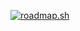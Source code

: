 [![roadmap.sh](https://api.roadmap.sh/v1-badge/wide/64bd350f8b7b0932737f1b3b?variant=light&roadmaps=blockchain%2Cjavascript%2Cbackend%2Cdevops)](https://roadmap.sh)
